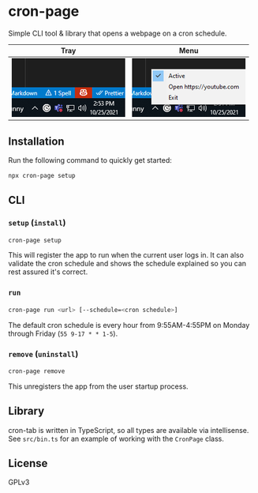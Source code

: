# cron-page

Simple CLI tool & library that opens a webpage on a cron schedule.

| Tray | Menu |
|-|-|
| ![Screenshot of tray icon.](/.readme/cron-page_icon.png) | ![Screenshot of tray menu.](/.readme/cron-page_menu.png)

## Installation

Run the following command to quickly get started:

```sh
npx cron-page setup
```

## CLI

### `setup` (`install`)

```sh
cron-page setup
```

This will register the app to run when the current user logs in. It can also validate the cron schedule and shows the schedule explained so you can rest assured it's correct.

### `run`

```sh
cron-page run <url> [--schedule=<cron schedule>]
```

The default cron schedule is every hour from 9:55AM-4:55PM on Monday through Friday (`55 9-17 * * 1-5`).

### `remove` (`uninstall`)

```sh
cron-page remove
```

This unregisters the app from the user startup process.

## Library

cron-tab is written in TypeScript, so all types are available via intellisense. See `src/bin.ts` for an example of working with the `CronPage` class.

## License

GPLv3